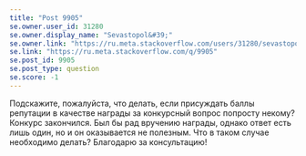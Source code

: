 ```yaml
---
title: "Post 9905"
se.owner.user_id: 31280
se.owner.display_name: "Sevastopol&#39;"
se.owner.link: "https://ru.meta.stackoverflow.com/users/31280/sevastopol"
se.link: "https://ru.meta.stackoverflow.com/q/9905"
se.post_id: 9905
se.post_type: question
se.score: -1
---
```

<p>Подскажите, пожалуйста, что делать, если присуждать баллы репутации в качестве награды за конкурсный вопрос попросту некому? Конкурс закончился. Был бы рад вручению награды, однако ответ есть лишь один, но и он оказывается не полезным. Что в таком случае необходимо делать? Благодарю за консультацию!</p>
